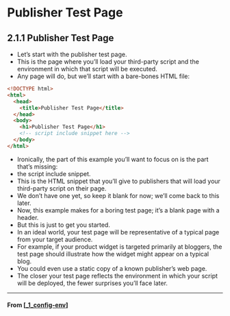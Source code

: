 # Publisher Test Page

## **2.1.1 Publisher Test Page**

- Let’s start with the publisher test page.
- This is the page where you’ll load your third-party script and the environment in which that script will be executed.
- Any page will do, but we’ll start with a bare-bones HTML file:

```html
<!DOCTYPE html>
<html>
  <head>
    <title>Publisher Test Page</title>
  </head>
  <body>
    <h1>Publisher Test Page</h1>
    <!-- script include snippet here -->
  </body>
</html>
```

- Ironically, the part of this example you’ll want to focus on is the part that’s missing:
- the script include snippet.
- This is the HTML snippet that you’ll give to publishers that will load your third-party script on their page.
- We don’t have one yet, so keep it blank for now; we’ll come back to this later.
- Now, this example makes for a boring test page; it’s a blank page with a header.
- But this is just to get you started.
- In an ideal world, your test page will be representative of a typical page from your target audience.
- For example, if your product widget is targeted primarily at bloggers, the test page should illustrate how the widget might appear on a typical blog.
- You could even use a static copy of a known publisher’s web page.
- The closer your test page reflects the environment in which your script will be deployed, the fewer surprises you’ll face later.

---

#### From [[_1_config-env]]

[//begin]: # "Autogenerated link references for markdown compatibility"
[_1_config-env]: _1_config-env "Config Env"
[//end]: # "Autogenerated link references"
